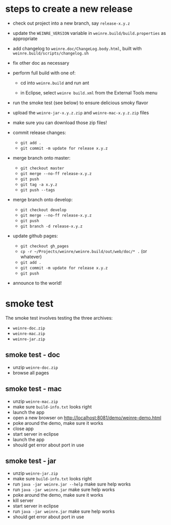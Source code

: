 steps to create a new release
===============================================================================

- check out project into a new branch, say `release-x.y.z`

- update the `WEINRE_VERSION` variable in `weinre.build/build.properties` as appropriate

- add changelog to `weinre.doc/ChangeLog.body.html`, built with `weinre.build/scripts/changelog.sh`

- fix other doc as necessary

- perform full build with one of:

   - cd into `weinre.build` and run ant

   - in Eclipse, select `weinre build.xml` from the External Tools menu

- run the smoke test (see below) to ensure delicious smoky flavor

- upload the `weinre-jar-x.y.z.zip` and `weinre-mac-x.y.z.zip` files

- make sure you can download those zip files!

- commit release changes:
   - `git add .`
   - `git commit -m update for release x.y.z`

- merge branch onto master:

   - `git checkout master`
   - `git merge --no-ff release-x.y.z`
   - `git push`
   - `git tag -a x.y.z`
   - `git push --tags`

- merge branch onto develop:

   - `git checkout develop`
   - `git merge --no-ff release-x.y.z`
   - `git push`
   - `git branch -d release-x.y.z`   

- update github pages:

   - `git checkout gh_pages`
   - `cp -r ~/Projects/weinre/weinre.build/out/web/doc/* .` (or whatever)
   - `git add .`
   - `git commit -m update for release x.y.z`
   - `git push`

- announce to the world!


smoke test
===============================================================================

The smoke test involves testing the three archives:

- `weinre-doc.zip`
- `weinre-mac.zip`
- `weinre-jar.zip`


smoke test - doc
-------------------------------------------------------------------------------

- unzip `weinre-doc.zip`
- browse all pages


smoke test - mac
-------------------------------------------------------------------------------

- unzip `weinre-mac.zip`
- make sure `build-info.txt` looks right
- launch the app
- open a new browser on [http://localhost:8081/demo/weinre-demo.html](http://localhost:8081/demo/weinre-demo.html)
- poke around the demo, make sure it works
- close app
- start server in eclipse
- launch the app
- should get error about port in use

smoke test - jar
-------------------------------------------------------------------------------

- unzip `weinre-jar.zip`
- make sure `build-info.txt` looks right
- run `java -jar weinre.jar --help` make sure help works
- run `java -jar weinre.jar` make sure help works
- poke around the demo, make sure it works
- kill server
- start server in eclipse
- run `java -jar weinre.jar` make sure help works
- should get error about port in use

